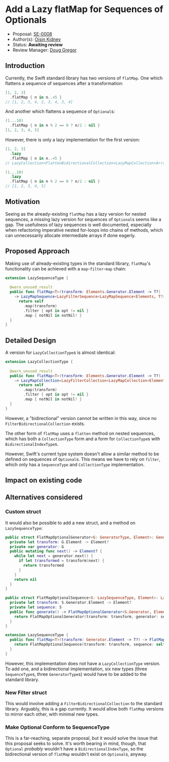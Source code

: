 # Add a Lazy flatMap for Sequences of Optionals #

* Proposal: [SE-0008](https://github.com/apple/swift-evolution/blob/master/proposals/0008-lazy-flatmap-for-optionals.md)
* Author(s): [Oisin Kidney](https://github.com/oisdk)
* Status: **Awaiting review**
* Review Manager: [Doug Gregor](https://github.com/DougGregor)

## Introduction ##

Currently, the Swift standard library has two versions of `flatMap`. One which flattens a sequence of sequences after a transformation:

```swift
[1, 2, 3]
  .flatMap { n in n..<5 } 
// [1, 2, 3, 4, 2, 3, 4, 3, 4]
```

And another which flattens a sequence of `Optional`s:

```swift
(1...10)
  .flatMap { n in n % 2 == 0 ? n/2 : nil }
[1, 2, 3, 4, 5]
```

However, there is only a lazy implementation for the first version:

```swift
[1, 2, 3]
  .lazy
  .flatMap { n in n..<5 }
// LazyCollection<FlattenBidirectionalCollection<LazyMapCollection<Array<Int>, Range<Int>>>>

(1...10)
  .lazy
  .flatMap { n in n % 2 == 0 ? n/2 : nil }
// [1, 2, 3, 4, 5]
```

## Motivation ##

Seeing as the already-existing `flatMap` has a lazy version for nested sequences, a missing lazy version for sequences of `Optional`s seems like a gap. The usefulness of lazy sequences is well documented, especially when refactoring imperative nested for-loops into chains of methods, which can unnecessarily allocate intermediate arrays if done eagerly.

## Proposed Approach ##

Making use of already-existing types in the standard library, `flatMap`'s functionality can be achieved with a `map`-`filter`-`map` chain:

```swift
extension LazySequenceType {
  
  @warn_unused_result
  public func flatMap<T>(transform: Elements.Generator.Element -> T?)
    -> LazyMapSequence<LazyFilterSequence<LazyMapSequence<Elements, T?>>, T> {
      return self
        .map(transform)
        .filter { opt in opt != nil }
        .map { notNil in notNil! }
  }
}
```

## Detailed Design ##

A version for `LazyCollectionType`s is almost identical:

```swift
extension LazyCollectionType {
  
  @warn_unused_result
  public func flatMap<T>(transform: Elements.Generator.Element -> T?)
    -> LazyMapCollection<LazyFilterCollection<LazyMapCollection<Elements, T?>>, T> {
      return self
        .map(transform)
        .filter { opt in opt != nil }
        .map { notNil in notNil! }
  }
}
```

However, a "bidirectional" version cannot be written in this way, since no `FilterBidirectionalCollection` exists.

The other form of `flatMap` uses a `flatten` method on nested sequences, which has both a `CollectionType` form and a form for `CollectionType`s with `BidirectionalIndexType`s. 

However, Swift's current type system doesn't allow a similar method to be defined on sequences of `Optional`s. This means we have to rely on `filter`, which only has a `SequenceType` and `CollectionType` implementation.

## Impact on existing code ##

## Alternatives considered ##

### Custom struct ###

It would also be possible to add a new struct, and a method on `LazySequenceType`:

```swift
public struct FlatMapOptionalGenerator<G: GeneratorType, Element>: GeneratorType {
  private let transform: G.Element -> Element?
  private var generator: G
  public mutating func next() -> Element? {
    while let next = generator.next() {
      if let transformed = transform(next) {
        return transformed
      }
    }
    return nil
  }
}

public struct FlatMapOptionalSequence<S: LazySequenceType, Element>: LazySequenceType {
  private let transform: S.Generator.Element -> Element?
  private let sequence: S
  public func generate() -> FlatMapOptionalGenerator<S.Generator, Element> {
    return FlatMapOptionalGenerator(transform: transform, generator: sequence.generate())
  }
}

extension LazySequenceType {
  public func flatMap<T>(transform: Generator.Element -> T?) -> FlatMapOptionalSequence<Self, T> {
    return FlatMapOptionalSequence(transform: transform, sequence: self)
  }
}
```

However, this implementation does not have a `LazyCollectionType` version. To add one, and a bidirectional implementation, six new types (three `SequenceType`s, three `GeneratorType`s) would have to be added to the standard library. 

### New Filter struct ###

This would involve adding a `FilterBidirectionalCollection` to the standard library. Arguably, this is a gap currently. It would allow both `flatMap` versions to mirror each other, with minimal new types.

### Make Optional Conform to SequenceType ###

This is a far-reaching, separate proposal, but it would solve the issue that this proposal seeks to solve. It's worth bearing in mind, though, that `Optional` *probably* wouldn't have a `BidirectionalIndexType`, so the bidirectional version of `flatMap` wouldn't exist on `Optional`s, anyway.
